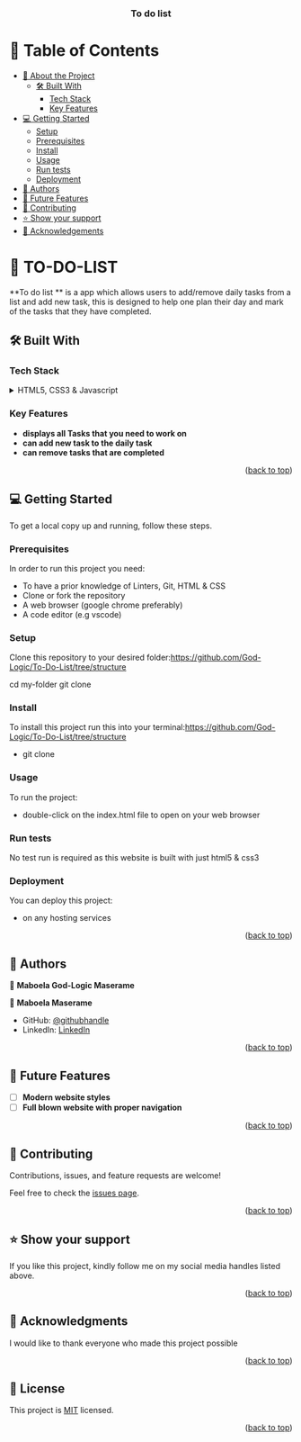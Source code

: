<a name="readme-top"></a>

<div align="center">

  <h3><b>To do list</b></h3>

</div>

<!-- TABLE OF CONTENTS -->

# 📗 Table of Contents

- [📖 About the Project](#about-project)
  - [🛠 Built With](#built-with)
    - [Tech Stack](#tech-stack)
    - [Key Features](#key-features)
- [💻 Getting Started](#getting-started)
  - [Setup](#setup)
  - [Prerequisites](#prerequisites)
  - [Install](#install)
  - [Usage](#usage)
  - [Run tests](#run-tests)
  - [Deployment](#triangular_flag_on_post-deployment)
- [👥 Authors](#authors)
- [🔭 Future Features](#future-features)
- [🤝 Contributing](#contributing)
- [⭐️ Show your support](#support)
- [🙏 Acknowledgements](#acknowledgements)

<!-- PROJECT DESCRIPTION -->

# 📖 TO-DO-LIST <a name="about-project"></a>

**To do list ** is a app which allows users to add/remove daily tasks from a list and add new task, this is designed to help one plan their day and mark of the tasks that they have completed.

## 🛠 Built With <a name="built-with"></a>

### Tech Stack <a name="tech-stack"></a>


<details>
  <summary>HTML5, CSS3 & Javascript</summary>
</details>

<!-- Features -->

### Key Features <a name="key-features"></a>

- **displays all Tasks that you need to work on**
- **can add new task to the daily task**
- **can remove tasks that are completed**

<p align="right">(<a href="#readme-top">back to top</a>)</p>




<!-- GETTING STARTED -->

## 💻 Getting Started <a name="getting-started"></a>

To get a local copy up and running, follow these steps.

### Prerequisites

In order to run this project you need:
+ To have a prior knowledge of Linters, Git, HTML & CSS
+ Clone or fork the repository
+ A web browser (google chrome preferably)
+ A code editor (e.g vscode)


### Setup

Clone this repository to your desired folder:https://github.com/God-Logic/To-Do-List/tree/structure

cd my-folder
git clone 


### Install

To install this project run this into your terminal:https://github.com/God-Logic/To-Do-List/tree/structure

+ git clone 


### Usage

To run the project: 
+ double-click on the index.html file to open on your web browser


### Run tests

No test run is required as this website is built with just html5 & css3


### Deployment

You can deploy this project:
+ on any hosting services



<p align="right">(<a href="#readme-top">back to top</a>)</p>

<!-- AUTHORS -->

## 👥 Authors <a name="authors"></a>


👤 **Maboela God-Logic Maserame**

👤 **Maboela Maserame**

- GitHub: [@githubhandle](https://github.com/God-Logic)
- LinkedIn: [LinkedIn](https://www.linkedin.com/in/maboela-maserame-35a3b71b6/)


<p align="right">(<a href="#readme-top">back to top</a>)</p>

<!-- FUTURE FEATURES -->

## 🔭 Future Features <a name="future-features"></a>

- [ ] **Modern website styles**
- [ ] **Full blown website with proper navigation**

<p align="right">(<a href="#readme-top">back to top</a>)</p>



<!-- CONTRIBUTING -->

## 🤝 Contributing <a name="contributing"></a>

Contributions, issues, and feature requests are welcome!

Feel free to check the [issues page](../../issues/).

<p align="right">(<a href="#readme-top">back to top</a>)</p>

<!-- SUPPORT -->

## ⭐️ Show your support <a name="support"></a>


If you like this project, kindly follow me on my social media handles listed above.

<p align="right">(<a href="#readme-top">back to top</a>)</p>

<!-- ACKNOWLEDGEMENTS -->

## 🙏 Acknowledgments <a name="acknowledgements"></a>


I would like to thank everyone who made this project possible

<p align="right">(<a href="#readme-top">back to top</a>)</p>


<!-- LICENSE -->

## 📝 License <a name="license"></a>

This project is [MIT](./LICENSE.md) licensed.

<p align="right">(<a href="#readme-top">back to top</a>)</p>
